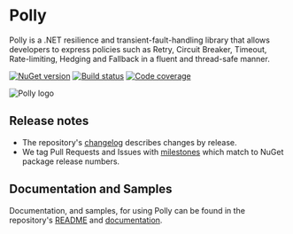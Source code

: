 # Polly

Polly is a .NET resilience and transient-fault-handling library that allows developers to express policies such as Retry, Circuit Breaker, Timeout, Rate-limiting, Hedging and Fallback in a fluent and thread-safe manner.

[![NuGet version](https://img.shields.io/nuget/v/Polly?logo=nuget&label=NuGet&color=blue)](https://www.nuget.org/packages/Polly/) [![Build status](https://github.com/App-vNext/Polly/actions/workflows/build.yml/badge.svg?branch=main&event=push)](https://github.com/App-vNext/Polly/actions/workflows/build.yml?query=branch%3Amain+event%3Apush) [![Code coverage](https://codecov.io/gh/App-vNext/Polly/branch/main/graph/badge.svg)](https://codecov.io/gh/App-vNext/Polly)

![Polly logo](https://raw.github.com/App-vNext/Polly/main/Polly-Logo.png)

## Release notes

- The repository's [changelog](https://github.com/App-vNext/Polly/blob/main/CHANGELOG.md) describes changes by release.
- We tag Pull Requests and Issues with [milestones](https://github.com/App-vNext/Polly/milestones) which match to NuGet package release numbers.

## Documentation and Samples

Documentation, and samples, for using Polly can be found in the repository's [README](https://github.com/App-vNext/Polly#readme) and [documentation](https://www.pollydocs.org/).
